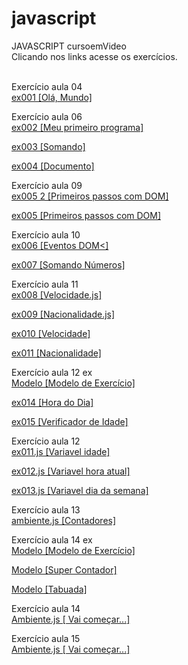 # javascript
 JAVASCRIPT  cursoemVideo<br> 
 Clicando nos links acesse os exercícios.<br><br>

 Exercício aula 04<br>
 <a href="https://abraao2030.github.io/javascript/aula 04/ex001.html"  target="_blank" rel="external">ex001 [Olá, Mundo]</a><br>

Exercício aula 06<br>
<a href="https://abraao2030.github.io/javascript/aula 06/ex002.html"  target="_blank" rel="external">ex002 [Meu primeiro programa]</a><br>

<a href="https://abraao2030.github.io/javascript/aula 06/ex003.html"  target="_blank" rel="external">ex003 [Somando]</a><br>

<a href="https://abraao2030.github.io/javascript/aula 06/ex004.html"  target="_blank" rel="external">ex004 [Documento]</a><br>

Exercício aula 09<br>
<a href="https://abraao2030.github.io/javascript/aula 09/ex005 2.html"  target="_blank" rel="external">ex005 2 [Primeiros passos com DOM]</a><br>

<a href="https://abraao2030.github.io/javascript/aula 09/ex005.html"  target="_blank" rel="external">ex005 [Primeiros passos com DOM]</a><br>

Exercício aula 10<br>
<a href="https://abraao2030.github.io/javascript/aula 10/ex006.html"  target="_blank" rel="external">ex006 [Eventos DOM<]</a><br>

<a href="https://abraao2030.github.io/javascript/aula 10/ex007.html"  target="_blank" rel="external">ex007 [Somando Números]</a><br>

Exercício aula 11<br>
<a href="https://abraao2030.github.io/javascript/aula 11/ex008.js"  target="_blank" rel="external">ex008 [Velocidade.js]</a><br>

<a href="https://abraao2030.github.io/javascript/aula 11/ex009.js"  target="_blank" rel="external">ex009 [Nacionalidade.js]</a><br>

<a href="https://abraao2030.github.io/javascript/aula 11/ex010.html"  target="_blank" rel="external">ex010 [Velocidade]</a><br>

<a href="https://abraao2030.github.io/javascript/aula 11/ex011.html"  target="_blank" rel="external">ex011 [Nacionalidade]</a><br>

Exercício aula 12 ex<br>
<a href="https://abraao2030.github.io/javascript/aula 12 ex/Modelo/modelo.html"  target="_blank" rel="external">Modelo  [Modelo de Exercício]</a><br>

<a href="https://abraao2030.github.io/javascript/aula 12 ex/ex014/modelo.html"  target="_blank" rel="external">ex014  [Hora do Dia]</a><br>

<a href="https://abraao2030.github.io/javascript/aula 12 ex/ex015/modelo.html"  target="_blank" rel="external">ex015  [Verificador de Idade]</a><br>

Exercício aula 12 <br>
<a href="https://abraao2030.github.io/javascript/aula 12/ex011.js"  target="_blank" rel="external"> ex011.js  [Variavel idade]</a><br>

<a href="https://abraao2030.github.io/javascript/aula 12/ex012.js"  target="_blank" rel="external"> ex012.js  [Variavel hora atual]</a><br>

<a href="https://abraao2030.github.io/javascript/aula 12/ex013.js"  target="_blank" rel="external"> ex013.js  [Variavel dia da semana]</a><br>

Exercício aula 13 <br>
<a href="https://abraao2030.github.io/javascript/aula 13/ambiente.js"  target="_blank" rel="external"> ambiente.js  [Contadores]</a><br>

Exercício aula 14 ex<br>
<a href="https://abraao2030.github.io/javascript/aula 14 ex/Modelo/modelo.html"  target="_blank" rel="external"> Modelo  [Modelo de Exercício]</a><br>

<a href="https://abraao2030.github.io/javascript/aula 14 ex/ex016/modelo.html"  target="_blank" rel="external"> Modelo  [Super Contador]</a><br>

<a href="https://abraao2030.github.io/javascript/aula 14 ex/ex017/modelo.html"  target="_blank" rel="external"> Modelo  [Tabuada]</a><br>

Exercício aula 14<br>
<a href="https://abraao2030.github.io/javascript/aula 14/ambiente.js"  target="_blank" rel="external"> Ambiente.js  [ Vai começar...]</a><br>

Exercício aula 15<br>
<a href="https://abraao2030.github.io/javascript/aula 14/ambiente.js"  target="_blank" rel="external"> Ambiente.js  [ Vai começar...]</a><br>
